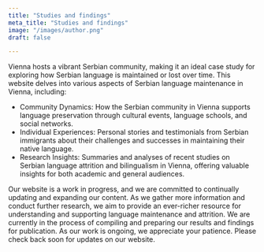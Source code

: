 ```yaml
---
title: "Studies and findings"
meta_title: "Studies and findings"
image: "/images/author.png"
draft: false

---
```



Vienna hosts a vibrant Serbian community, making it an ideal case study for exploring how Serbian language is maintained or lost over time. This website delves into various aspects of Serbian language maintenance in Vienna, including:
- Community Dynamics: How the Serbian community in Vienna supports language preservation through cultural events, language schools, and social networks.
- Individual Experiences: Personal stories and testimonials from Serbian immigrants about their challenges and successes in maintaining their native language.
- Research Insights: Summaries and analyses of recent studies on Serbian language attrition and bilingualism in Vienna, offering valuable insights for both academic and general audiences.

Our website is a work in progress, and we are committed to continually updating and expanding our content. As we gather more information and conduct further research, we aim to provide an ever-richer resource for understanding and supporting language maintenance and attrition.
We are currently in the process of compiling and preparing our results and findings for publication. As our work is ongoing, we appreciate your patience. Please check back soon for updates on our website.

